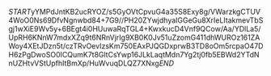 $START$yYMPdJntKB2ucRYOZ/s5GyOVtCpvuG4a35S8Exy8g/VWarzkgCTUV4WoO0Ns69DfvNgnwbd84+7G9//PH20ZYwjdhyaIGGeGu8XrIeLItakmevTbSgj1wXiE9Wv5y+6BEgt4i0HUuwaRqTGL4+KwxkucD4Vnf9QCow/Aa/YDlLa5/UpRH6KNnW7mdxXZq9t6NRnVjrIg9XB0K0Jv51uZzomG411dhWUROz161ZAWoy4XEtJDzn5t/czTRvOevIzsKm750EAxPJQGDxprwB3TD8oOm5rcpaO47DH6zPgDwoSO0ICQumK7t8GltCsYwp16JLkLaqtMdn7Yg2tj0fb5EBWd2YTdNnUZHtvVStUpfhItBmXp/HuWvuqDLQZ7XNxg$END$